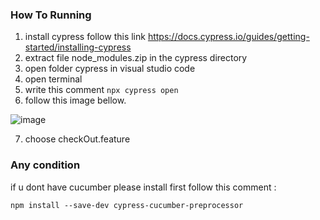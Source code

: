 
### How To Running

1. install cypress follow this link https://docs.cypress.io/guides/getting-started/installing-cypress
2. extract file node_modules.zip in the cypress directory
3. open folder cypress in visual studio code
4. open terminal
5. write this comment ```npx cypress open```
6. follow this image bellow.

![image](https://user-images.githubusercontent.com/109711335/183280607-0ce84ae6-1be8-49ad-a549-b11036ffe9aa.png)

7. choose checkOut.feature


### Any condition

if u dont have cucumber please install first
follow this comment :

```npm install --save-dev cypress-cucumber-preprocessor```
